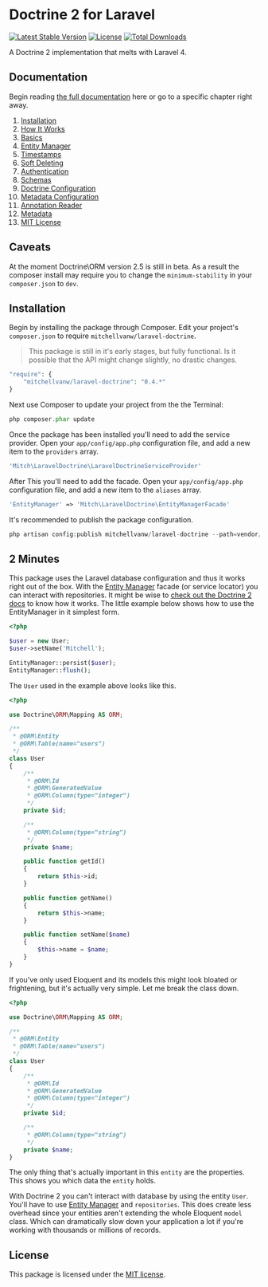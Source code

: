 # Doctrine 2 for Laravel

[![Latest Stable Version](https://poser.pugx.org/mitchellvanw/laravel-doctrine/version.png)](https://packagist.org/packages/mitchellvanw/laravel-doctrine)
[![License](https://poser.pugx.org/mitchellvanw/laravel-doctrine/license.png)](https://packagist.org/packages/mitchellvanw/laravel-doctrine)
[![Total Downloads](https://poser.pugx.org/mitchellvanw/laravel-doctrine/downloads.png)](https://packagist.org/packages/mitchellvanw/laravel-doctrine)

A Doctrine 2 implementation that melts with Laravel 4.

## Documentation

Begin reading [the full documentation](https://github.com/mitchellvanw/laravel-doctrine/wiki) here or go to a specific chapter right away.

1. [Installation](https://github.com/mitchellvanw/laravel-doctrine/wiki/Installation)
2. [How It Works](https://github.com/mitchellvanw/laravel-doctrine/wiki/How-It-Works)
  1. [Basics](https://github.com/mitchellvanw/laravel-doctrine/wiki/Basics)
  2. [Entity Manager](https://github.com/mitchellvanw/laravel-doctrine/wiki/Entity-Manager)
  3. [Timestamps](https://github.com/mitchellvanw/laravel-doctrine/wiki/Timestamps)
  4. [Soft Deleting](https://github.com/mitchellvanw/laravel-doctrine/wiki/Soft-Deleting)
  5. [Authentication](https://github.com/mitchellvanw/laravel-doctrine/wiki/Authentication)
3. [Schemas](https://github.com/mitchellvanw/laravel-doctrine/wiki/Schemas)
4. [Doctrine Configuration](https://github.com/mitchellvanw/laravel-doctrine/wiki/Doctrine-Configuration)
  1. [Metadata Configuration](https://github.com/mitchellvanw/laravel-doctrine/wiki/Metadata-Configuration)
  2. [Annotation Reader](https://github.com/mitchellvanw/laravel-doctrine/wiki/Annotation-Reader)
  3. [Metadata](https://github.com/mitchellvanw/laravel-doctrine/wiki/Metadata)
5. [MIT License](https://github.com/mitchellvanw/laravel-doctrine/blob/master/LICENSE)

## Caveats

At the moment Doctrine\ORM version 2.5 is still in beta. As a result the composer install may require you to change
the `minimum-stability` in your `composer.json` to `dev`.

## Installation

Begin by installing the package through Composer. Edit your project's `composer.json` to require `mitchellvanw/laravel-doctrine`.

> This package is still in it's early stages, but fully functional. Is it possible that the API might change slightly, no drastic changes.

```php
"require": {
    "mitchellvanw/laravel-doctrine": "0.4.*"
}
```

Next use Composer to update your project from the the Terminal:

```php
php composer.phar update
```

Once the package has been installed you'll need to add the service provider. Open your `app/config/app.php` configuration file, and add a new item to the `providers` array.

```php
'Mitch\LaravelDoctrine\LaravelDoctrineServiceProvider'
```

After This you'll need to add the facade. Open your `app/config/app.php` configuration file, and add a new item to the `aliases` array.

```php
'EntityManager' => 'Mitch\LaravelDoctrine\EntityManagerFacade'
```

It's recommended to publish the package configuration.

```php
php artisan config:publish mitchellvanw/laravel-doctrine --path=vendor/mitchellvanw/laravel-doctrine/config
```

## 2 Minutes

This package uses the Laravel database configuration and thus it works right out of the box. With the [Entity Manager](https://github.com/mitchellvanw/laravel-doctrine/wiki/Entity-Manager) facade (or service locator) you can interact with repositories.
It might be wise to [check out the Doctrine 2 docs](http://docs.doctrine-project.org/projects/doctrine-orm/en/latest/index.html) to know how it works.
The little example below shows how to use the EntityManager in it simplest form.

```php
<?php

$user = new User;
$user->setName('Mitchell');

EntityManager::persist($user);
EntityManager::flush();
```

The `User` used in the example above looks like this.

```php
<?php

use Doctrine\ORM\Mapping AS ORM;

/**
 * @ORM\Entity
 * @ORM\Table(name="users")
 */
class User
{
    /**
     * @ORM\Id
     * @ORM\GeneratedValue
     * @ORM\Column(type="integer")
     */
    private $id;

    /**
     * @ORM\Column(type="string")
     */
    private $name;

    public function getId()
    {
        return $this->id;
    }

    public function getName()
    {
        return $this->name;
    }

    public function setName($name)
    {
        $this->name = $name;
    }
}
```

If you've only used Eloquent and its models this might look bloated or frightening, but it's actually very simple. Let me break the class down.

```php
<?php

use Doctrine\ORM\Mapping AS ORM;

/**
 * @ORM\Entity
 * @ORM\Table(name="users")
 */
class User
{
    /**
     * @ORM\Id
     * @ORM\GeneratedValue
     * @ORM\Column(type="integer")
     */
    private $id;

    /**
     * @ORM\Column(type="string")
     */
    private $name;
}
```

The only thing that's actually important in this `entity` are the properties. This shows you which data the `entity` holds.

With Doctrine 2 you can't interact with database by using the entity `User`. You'll have to use [Entity Manager](https://github.com/mitchellvanw/laravel-doctrine/wiki/Entity-Manager) and `repositories`.
This does create less overhead since your entities aren't extending the whole Eloquent `model` class. Which can dramatically slow down your application a lot if you're working with thousands or millions of records.

## License

This package is licensed under the [MIT license](https://github.com/mitchellvanw/laravel-doctrine/blob/master/LICENSE).
